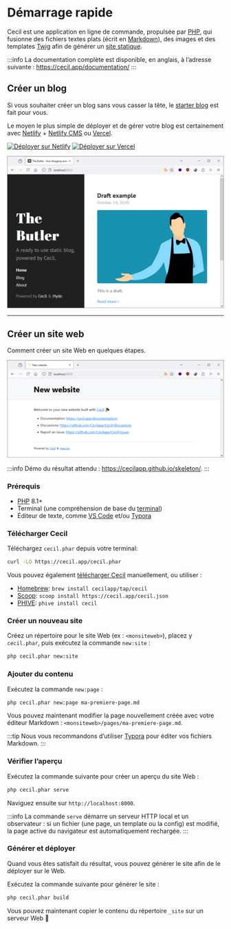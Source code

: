 <!--
title: Démarrage rapide
description: "Créez un nouveau site web et prévisualiser le localement."
date: 2021-11-03
updated: 2024-11-11
slug: demarrage-rapide
menu: home
-->
# Démarrage rapide

Cecil est une application en ligne de commande, propulsée par [PHP](https://www.php.net), qui fusionne des fichiers textes plats (écrit en [Markdown](https://daringfireball.net/projects/markdown/)), des images et des templates [Twig](https://twig.symfony.com/) afin de générer un [site statique](https://fr.wikipedia.org/wiki/Site_web_statique).

:::info
La documentation complète est disponible, en anglais, à l’adresse suivante : <https://cecil.app/documentation/>
:::

## Créer un blog

Si vous souhaiter créer un blog sans vous casser la tête, le [starter blog](https://github.com/Cecilapp/the-butler#readme) est fait pour vous.

Le moyen le plus simple de déployer et de gérer votre blog est certainement avec [Netlify](https://www.netlify.com) + [Netlify CMS](https://www.netlifycms.org) ou [Vercel](https://vercel.com).

[![Déployer sur Netlify](https://www.netlify.com/img/deploy/button.svg)](https://cecil.app/hosting/netlify/deploy/) [![Déployer sur Vercel](https://vercel.com/button/default.svg)](https://cecil.app/hosting/vercel/deploy/)

[![Exemple de nouveau blog](/docs/cecil-newblog.png)](https://github.com/Cecilapp/the-butler#readme)

----

## Créer un site web

Comment créer un site Web en quelques étapes.

[![Example de nouveau site](/docs/cecil-newsite.png)](https://cecilapp.github.io/skeleton/)

:::info
Démo du résultat attendu : <https://cecilapp.github.io/skeleton/>.
:::

### Prérequis

- [PHP](https://php.net/manual/fr/install.php) 8.1+
- Terminal (une compréhension de base du [terminal](https://fr.wikipedia.org/wiki/%C3%89mulateur_de_terminal))
- Éditeur de texte, comme [VS Code](https://code.visualstudio.com) et/ou [Typora](https://typora.io)

### Télécharger Cecil

Téléchargez `cecil.phar` depuis votre terminal:

```bash
curl -LO https://cecil.app/cecil.phar
```

Vous pouvez également [télécharger Cecil](https://cecil.app/download/) manuellement, ou utiliser :

- [Homebrew](https://brew.sh): `brew install cecilapp/tap/cecil`
- [Scoop](https://scoop.sh): `scoop install https://cecil.app/cecil.json`
- [PHIVE](https://phar.io): `phive install cecil`

### Créer un nouveau site

Créez un répertoire pour le site Web (ex : `<monsiteweb>`), placez y `cecil.phar`, puis exécutez la commande `new:site` :

```bash
php cecil.phar new:site
```

### Ajouter du contenu

Exécutez la commande `new:page` :

```bash
php cecil.phar new:page ma-premiere-page.md
```

Vous pouvez maintenant modifier la page nouvellement créée avec votre éditeur Markdown : `<monsiteweb>/pages/ma-premiere-page.md`.

:::tip
Nous vous recommandons d’utiliser [Typora](https://www.typora.io) pour éditer vos fichiers Markdown.
:::

### Vérifier l’aperçu

Exécutez la commande suivante pour créer un aperçu du site Web :

```bash
php cecil.phar serve
```

Naviguez ensuite sur `http://localhost:8000`.

:::info
La commande `serve` démarre un serveur HTTP local et un observateur : si un fichier (une page, un template ou la config) est modifié, la page active du navigateur est automatiquement rechargée.
:::

### Générer et déployer

Quand vous êtes satisfait du résultat, vous pouvez générer le site afin de le déployer sur le Web.

Exécutez la commande suivante pour générer le site :

```bash
php cecil.phar build
```

Vous pouvez maintenant copier le contenu du répertoire `_site` sur un serveur Web 🎉
